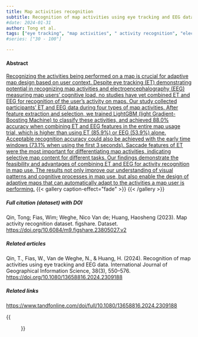 ```yaml
---
title: Map activities recognition
subtitle: Recognition of map activities using eye tracking and EEG data
#date: 2024-01-31
author: Tong et al.
tags: ["eye tracking", "map activities", " activity recognition", "electroencephalography", "map adaptation"]
#series: ["30 - 100"]

---
```


#### Abstract
[Recognizing the activities being performed on a map is crucial for adaptive map design based on user context. Despite eye tracking (ET) demonstrating potential in recognizing map activities and electroencephalography (EEG) measuring map users’ cognitive load, no studies have yet combined ET and EEG for recognition of the user’s activity on maps. Our study collected participants’ ET and EEG data during four types of map activities. After feature extraction and selection, we trained LightGBM (light Gradient-Boosting Machine) to classify these activities, and achieved 88.0% accuracy when combining ET and EEG features in the entire map usage trial, which is higher than using ET (85.9%) or EEG (53.9%) alone. Acceptable recognition accuracy could also be achieved with the early time windows (73.1% when using the first 3 seconds). Saccade features of ET were the most important for differentiating map activities, indicating selective map content for different tasks. Our findings demonstrate the feasibility and advantages of combining ET and EEG for activity recognition in map use. The results not only improve our understanding of visual patterns and cognitive processes in map use, but also enable the design of adaptive maps that can automatically adapt to the activities a map user is performing.](https://www.tandfonline.com/doi/abs/10.1080/13658816.2024.2309188)
{{< gallery caption-effect="fade" >}}
{{< /gallery >}}
##### Full citation (dataset) with DOI
Qin, Tong; Fias, Wim; Weghe, Nico Van de; Huang, Haosheng (2023). Map activity recognition dataset. figshare. Dataset. https://doi.org/10.6084/m9.figshare.23805027.v2

##### Related articles
Qin, T., Fias, W., Van de Weghe, N., & Huang, H. (2024). Recognition of map activities using eye tracking and EEG data. International Journal of Geographical Information Science, 38(3), 550–576. https://doi.org/10.1080/13658816.2024.2309188 

##### Related links
https://www.tandfonline.com/doi/full/10.1080/13658816.2024.2309188

{{<figure src="/Repository/img/img07.jpg">}}
<!--more-->